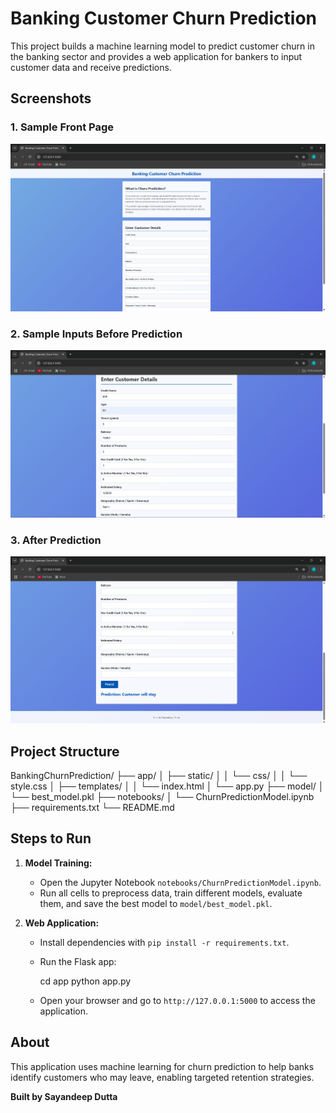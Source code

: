 # Banking Customer Churn Prediction

This project builds a machine learning model to predict customer churn in the banking sector and provides a web application for bankers to input customer data and receive predictions.

## Screenshots

### 1. Sample Front Page
![Sample Front Page](screenshots/sample_front_page.png)

### 2. Sample Inputs Before Prediction
![Sample Inputs Before Prediction](screenshots/sample_inputs.png)

### 3. After Prediction
![After Prediction](screenshots/after_prediction.png)

## Project Structure

BankingChurnPrediction/ ├── app/ │ ├── static/ │ │ └── css/ │ │ └── style.css │ ├── templates/ │ │ └── index.html │ └── app.py ├── model/ │ └── best_model.pkl ├── notebooks/ │ └── ChurnPredictionModel.ipynb ├── requirements.txt └── README.md


## Steps to Run

1. **Model Training:**
   - Open the Jupyter Notebook `notebooks/ChurnPredictionModel.ipynb`.
   - Run all cells to preprocess data, train different models, evaluate them, and save the best model to `model/best_model.pkl`.

2. **Web Application:**
   - Install dependencies with `pip install -r requirements.txt`.
   - Run the Flask app:
     
     cd app
     python app.py
     
   - Open your browser and go to `http://127.0.0.1:5000` to access the application.



## About

This application uses machine learning for churn prediction to help banks identify customers who may leave, enabling targeted retention strategies.

**Built by Sayandeep Dutta**

